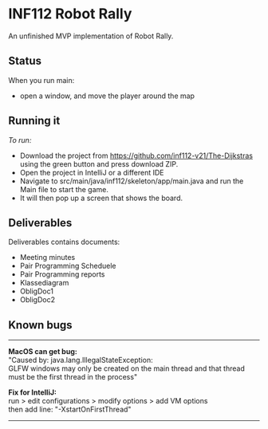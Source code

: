 # INF112 Robot Rally
An unfinished MVP implementation of Robot Rally. 

## Status
When you run main:
- open a window, and move the player around the map


## Running it
*To run:*
- Download the project from https://github.com/inf112-v21/The-Dijkstras using the green button and press download ZIP.
- Open the project in IntelliJ or a different IDE
- Navigate to src/main/java/inf112/skeleton/app/main.java and run the Main file to start the game.
- It will then pop up a screen that shows the board.

## Deliverables

Deliverables contains documents:
- Meeting minutes
- Pair Programming Scheduele
- Pair Programming reports
- Klassediagram
- ObligDoc1
- ObligDoc2


## Known bugs

---
**MacOS can get bug:**  
"Caused by: java.lang.IllegalStateException:\
GLFW windows may only be created on the main thread and that thread must be the first thread in the process"

**Fix for IntelliJ:**  
run > edit configurations > modify options > add VM options\
then add line: "-XstartOnFirstThread"

---

